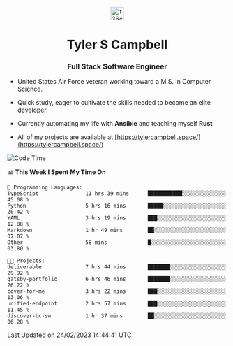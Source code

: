 <p align="center">
<a href="https://www.linkedin.com/in/t36campbell" target="blank"><img align="center" src="https://ik.imagekit.io/t36campbell/Portfolio/linkedin.png.original_m8bbGgPh6.png" alt="t36campbell" height="30" width="30" /></a>
</p>
<h1 align="center">Tyler S Campbell</h1>
<h3 align="center">Full Stack Software Engineer</h3>

* United States Air Force veteran working toward a M.S. in Computer Science.

* Quick study, eager to cultivate the skills needed to become an elite developer.

* Currently automating my life with **Ansible** and teaching myself **Rust**

* All of my projects are available at [https://tylercampbell.space/](https://tylercampbell.space/)

<!--START_SECTION:waka-->
![Code Time](http://img.shields.io/badge/Code%20Time-2%2C202%20hrs%2020%20mins-blue)

📊 **This Week I Spent My Time On** 

```text
💬 Programming Languages: 
TypeScript               11 hrs 39 mins      ███████████░░░░░░░░░░░░░░   45.08 % 
Python                   5 hrs 16 mins       █████░░░░░░░░░░░░░░░░░░░░   20.42 % 
YAML                     3 hrs 19 mins       ███░░░░░░░░░░░░░░░░░░░░░░   12.88 % 
Markdown                 1 hr 49 mins        ██░░░░░░░░░░░░░░░░░░░░░░░   07.07 % 
Other                    58 mins             █░░░░░░░░░░░░░░░░░░░░░░░░   03.80 % 

🐱‍💻 Projects: 
deliverable              7 hrs 44 mins       ███████░░░░░░░░░░░░░░░░░░   29.92 % 
gatsby-portfolio         6 hrs 46 mins       ███████░░░░░░░░░░░░░░░░░░   26.22 % 
cover-for-me             3 hrs 22 mins       ███░░░░░░░░░░░░░░░░░░░░░░   13.06 % 
unified-endpoint         2 hrs 57 mins       ███░░░░░░░░░░░░░░░░░░░░░░   11.45 % 
discover-bc-sw           1 hr 37 mins        ██░░░░░░░░░░░░░░░░░░░░░░░   06.28 % 
```


 Last Updated on 24/02/2023 14:44:41 UTC
<!--END_SECTION:waka-->
